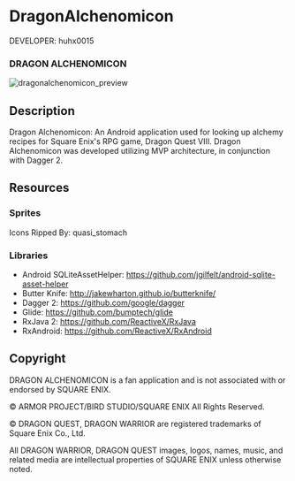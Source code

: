 DragonAlchenomicon
==================

DEVELOPER: huhx0015

### DRAGON ALCHENOMICON
![dragonalchenomicon_preview](https://cloud.githubusercontent.com/assets/1645482/26118558/3ec1b5c6-3a1f-11e7-81b1-d899c63cecc5.gif)

## Description

Dragon Alchenomicon: An Android application used for looking up alchemy recipes for Square Enix's RPG game, Dragon Quest VIII. Dragon Alchenomicon was developed utilizing MVP architecture, in conjunction with Dagger 2.

## Resources

### Sprites

Icons Ripped By: quasi_stomach

### Libraries

* Android SQLiteAssetHelper: https://github.com/jgilfelt/android-sqlite-asset-helper
* Butter Knife: http://jakewharton.github.io/butterknife/
* Dagger 2: https://github.com/google/dagger
* Glide: https://github.com/bumptech/glide
* RxJava 2: https://github.com/ReactiveX/RxJava
* RxAndroid: https://github.com/ReactiveX/RxAndroid

## Copyright

DRAGON ALCHENOMICON is a fan application and is not associated with or endorsed by SQUARE ENIX.

© ARMOR PROJECT/BIRD STUDIO/SQUARE ENIX All Rights Reserved.

© DRAGON QUEST, DRAGON WARRIOR are registered trademarks of Square Enix Co., Ltd.

All DRAGON WARRIOR, DRAGON QUEST images, logos, names, music, and related media are intellectual properties of SQUARE ENIX unless otherwise noted.
